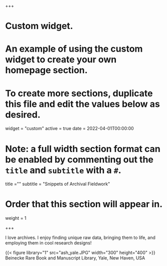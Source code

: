 +++
# Custom widget.
# An example of using the custom widget to create your own homepage section.
# To create more sections, duplicate this file and edit the values below as desired.
widget = "custom"
active = true
date = 2022-04-01T00:00:00

# Note: a full width section format can be enabled by commenting out the `title` and `subtitle` with a `#`.
title =""
subtitle = "Snippets of Archival Fieldwork"

# Order that this section will appear in.
weight = 1


+++

I love archives. I enjoy finding unique raw data, bringing them to life, and employing them in cool research designs! 

{{< figure library="1" src="ash_yale.JPG" width="300" height="400" >}}
Beinecke Rare Book and Manuscript Library, Yale, New Haven, USA

